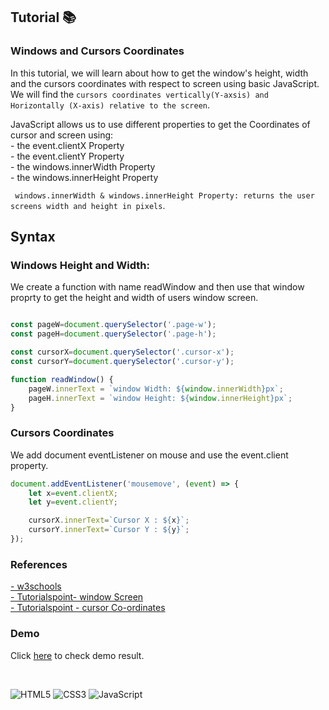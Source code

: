 ## Tutorial  📚

### Windows and Cursors Coordinates


In this tutorial, we will learn about how to get the window's height, width and the cursors coordinates with respect to screen using basic JavaScript. We will find the ```cursors coordinates vertically(Y-axsis) and Horizontally (X-axis) relative to the screen```.

JavaScript allows us to use different properties to get the Coordinates of cursor and screen using:<br />
    - the event.clientX Property <br />
    - the event.clientY Property <br />
    - the windows.innerWidth Property <br />
    - the windows.innerHeight Property <br />

``` windows.innerWidth & windows.innerHeight Property: returns the user screens width and height in pixels```.
## Syntax
### Windows Height and Width:
We create a function with name readWindow and then use that window proprty to get the height and width of users window screen.
```javascript

const pageW=document.querySelector('.page-w');
const pageH=document.querySelector('.page-h');

const cursorX=document.querySelector('.cursor-x');
const cursorY=document.querySelector('.cursor-y');

function readWindow() {
    pageW.innerText = `window Width: ${window.innerWidth}px`;
    pageH.innerText = `window Height: ${window.innerHeight}px`;
}
```

### Cursors Coordinates
We add document eventListener on mouse and use the event.client property.
```javascript
document.addEventListener('mousemove', (event) => {
    let x=event.clientX;
    let y=event.clientY;

    cursorX.innerText=`Cursor X : ${x}`;
    cursorY.innerText=`Cursor Y : ${y}`;
});
```
### References
[- w3schools](https://www.w3schools.com/jsref/prop_win_innerheight.asp)<br />
[- Tutorialspoint- window Screen](https://www.tutorialspoint.com/javascript-javascript-bom-window-screen)<br />
[- Tutorialspoint - cursor Co-ordinates](https://www.tutorialspoint.com/How-to-find-the-coordinates-of-the-cursor-relative-to-the-screen-with-JavaScript)

### Demo
Click [here](https://mrkunalmittal.github.io/Tutorial-window-and-cursor-Co-ordinates/) to check demo result.

<br />

![HTML5](https://img.shields.io/badge/html5-%23E34F26.svg?style=for-the-badge&logo=html5&logoColor=white)
![CSS3](https://img.shields.io/badge/css3-%231572B6.svg?style=for-the-badge&logo=css3&logoColor=white)
![JavaScript](https://img.shields.io/badge/javascript-%23323330.svg?style=for-the-badge&logo=javascript&logoColor=%23F7DF1E)